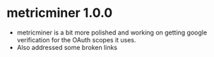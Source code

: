 # metricminer 1.0.0

* metricminer is a bit more polished and working on getting google verification for the OAuth scopes it uses.
* Also addressed some broken links
